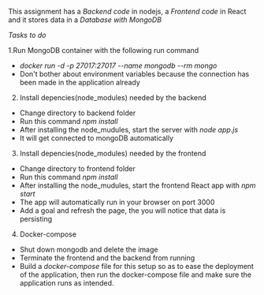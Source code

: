 This assignment has a *Backend code* in nodejs, a *Frontend code* in React and it stores data in a *Database with MongoDB*

*Tasks to do*

1.Run MongoDB container with the following run command
- *docker run -d -p 27017:27017 --name mongodb --rm mongo*
- Don't bother about environment variables because the connection has been made in the application already

2. Install depencies(node_modules) needed by the backend 
- Change directory to backend folder
- Run this command *npm install*
- After installing the node_mudules, start the server with *node app.js*
- It will get connected to mongoDB automatically

3. Install depencies(node_modules) needed by the frontend
- Change directory to frontend folder
- Run this command *npm install*
- After installing the node_mudules, start the frontend React app with *npm start*
- The app will automatically run in your browser on port 3000
- Add a goal and refresh the page, the you will notice that data is persisting

4. Docker-compose
- Shut down mongodb and delete the image
- Terminate the frontend and the backend from running
- Build a *docker-compose* file for this setup so as to ease the deployment of the application, then run the docker-compose file and make sure the application runs as intended.